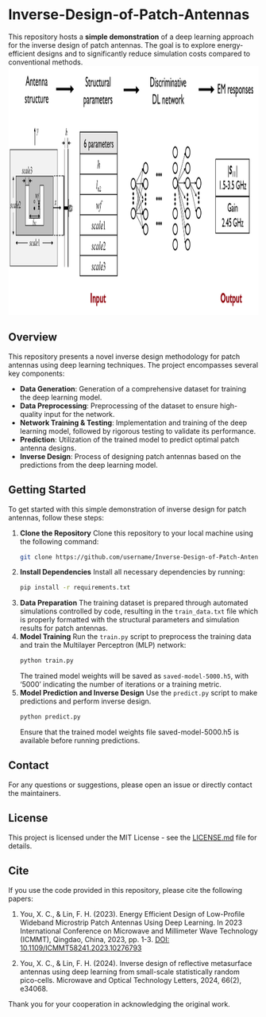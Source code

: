 # Inverse-Design-of-Patch-Antennas

This repository hosts a **simple demonstration** of a deep learning approach for the inverse design of patch antennas. The goal is to explore energy-efficient designs and to significantly reduce simulation costs compared to conventional methods. 
<img src="mlp.png" alt="MLP Diagram" style="width:600px;height:500px;">

## Overview

This repository presents a novel inverse design methodology for patch antennas using deep learning techniques. The project encompasses several key components:

- **Data Generation**: Generation of a comprehensive dataset for training the deep learning model.
- **Data Preprocessing**: Preprocessing of the dataset to ensure high-quality input for the network.
- **Network Training & Testing**: Implementation and training of the deep learning model, followed by rigorous testing to validate its performance.
- **Prediction**: Utilization of the trained model to predict optimal patch antenna designs.
- **Inverse Design**: Process of designing patch antennas based on the predictions from the deep learning model.

## Getting Started

To get started with this simple demonstration of inverse design for patch antennas, follow these steps:

1. **Clone the Repository**
   Clone this repository to your local machine using the following command:
   ```bash
   git clone https://github.com/username/Inverse-Design-of-Patch-Antennas.git
2. **Install Dependencies**
   Install all necessary dependencies by running:
   ```bash
   pip install -r requirements.txt
3. **Data Preparation**
   The training dataset is prepared through automated simulations controlled by code, resulting in the `train_data.txt` file which is properly formatted with the structural parameters and simulation results for patch antennas.
4. **Model Training**
   Run the `train.py` script to preprocess the training data and train the Multilayer Perceptron (MLP) network:
   ```bash
   python train.py
   ```
   The trained model weights will be saved as `saved-model-5000.h5`, with ‘5000’ indicating the number of iterations or a training metric.
5. **Model Prediction and Inverse Design**
   Use the `predict.py` script to make predictions and perform inverse design.
   ```bash
   python predict.py
   ```
   Ensure that the trained model weights file saved-model-5000.h5 is available before running predictions.

## Contact

For any questions or suggestions, please open an issue or directly contact the maintainers.

## License

This project is licensed under the MIT License - see the [LICENSE.md](LICENSE.md) file for details.

## Cite
If you use the code provided in this repository, please cite the following papers:

1. You, X. C., & Lin, F. H. (2023). Energy Efficient Design of Low-Profile Wideband Microstrip Patch Antennas Using Deep Learning. In 2023 International Conference on Microwave and Millimeter Wave Technology (ICMMT), Qingdao, China, 2023, pp. 1-3. [DOI: 10.1109/ICMMT58241.2023.10276793](https://doi.org/10.1109/ICMMT58241.2023.10276793)

2. You, X. C., & Lin, F. H. (2024). Inverse design of reflective metasurface antennas using deep learning from small-scale statistically random pico-cells. Microwave and Optical Technology Letters, 2024, 66(2), e34068.

Thank you for your cooperation in acknowledging the original work.

